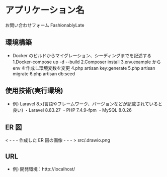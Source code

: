 # アプリケーション名

お問い合わせフォーム FashionablyLate

## 環境構築

-   Docker のビルドからマイグレーション、シーディングまでを記述する
    1.Docker-compose up -d --build
    2.Composer install
    3.env.example から env を作成し環境変数を変更
    4.php artisan key:generate
    5.php artisan migrate
    6.php artisan db:seed

## 使用技術(実行環境)

-   例) Laravel 8.x(言語やフレームワーク、バージョンなどが記載されていると良い)
    ・Laravel 8.83.27
    ・PHP 7.4.9-fpm
    ・MySQL 8.0.26

## ER 図

< - - - 作成した ER 図の画像 - - - >
src/.drawio.png

## URL

-   例) 開発環境：http://localhost/
